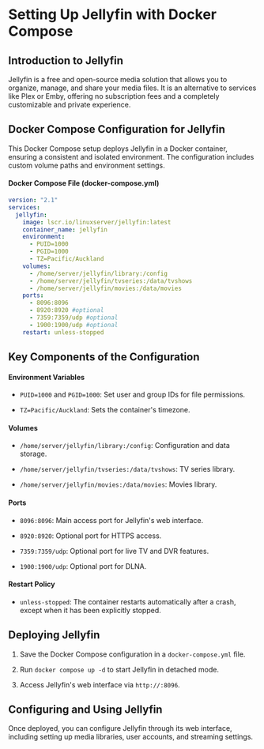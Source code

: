 # Setting Up Jellyfin with Docker Compose

## Introduction to Jellyfin

Jellyfin is a free and open-source media solution that allows you to organize, manage, and share your media files. It is an alternative to services like Plex or Emby, offering no subscription fees and a completely customizable and private experience.

## Docker Compose Configuration for Jellyfin

This Docker Compose setup deploys Jellyfin in a Docker container, ensuring a consistent and isolated environment. The configuration includes custom volume paths and environment settings.

#### Docker Compose File (docker-compose.yml)

```yaml
version: "2.1"
services:
  jellyfin:
    image: lscr.io/linuxserver/jellyfin:latest
    container_name: jellyfin
    environment:
      - PUID=1000
      - PGID=1000
      - TZ=Pacific/Auckland
    volumes:
      - /home/server/jellyfin/library:/config
      - /home/server/jellyfin/tvseries:/data/tvshows
      - /home/server/jellyfin/movies:/data/movies
    ports:
      - 8096:8096
      - 8920:8920 #optional
      - 7359:7359/udp #optional
      - 1900:1900/udp #optional
    restart: unless-stopped
```

## Key Components of the Configuration

#### Environment Variables

* <code>PUID=1000</code> and <code>PGID=1000</code>: Set user and group IDs for file permissions.

* <code>TZ=Pacific/Auckland</code>: Sets the container's timezone.

#### Volumes

* <code>/home/server/jellyfin/library:/config</code>: Configuration and data storage.

* <code>/home/server/jellyfin/tvseries:/data/tvshows</code>: TV series library.

* <code>/home/server/jellyfin/movies:/data/movies</code>: Movies library.

#### Ports

* <code>8096:8096</code>: Main access port for Jellyfin's web interface.

* <code>8920:8920</code>: Optional port for HTTPS access.

* <code>7359:7359/udp</code>: Optional port for live TV and DVR features.

* <code>1900:1900/udp</code>: Optional port for DLNA.

#### Restart Policy

* <code>unless-stopped</code>: The container restarts automatically after a crash, except when it has been explicitly stopped.

## Deploying Jellyfin

1. Save the Docker Compose configuration in a <code>docker-compose.yml</code> file.

2. Run <code>docker compose up -d</code> to start Jellyfin in detached mode.

3. Access Jellyfin's web interface via <code>http://<host-ip>:8096</code>.

## Configuring and Using Jellyfin

Once deployed, you can configure Jellyfin through its web interface, including setting up media libraries, user accounts, and streaming settings.